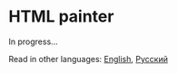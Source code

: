 # HTML painter

In progress...

Read in other languages: [English](README.md), [Русский](README.Russian.md)


	
